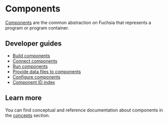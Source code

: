 # Components

[Components][glossary.component] are the common abstraction on Fuchsia that
represents a program or program container.

## Developer guides

-   [Build components](build.md)
-   [Connect components](connect.md)
-   [Run components](run.md)
-   [Provide data files to components](data.md)
-   [Configure components](configuration/_toc.yaml)
-   [Component ID index](component_id_index.md)

## Learn more

You can find conceptual and reference documentation about components in the
[concepts][doc-component-concepts] section.

[doc-component-concepts]: /docs/concepts/components/v2
[glossary.component]: /docs/glossary#component
